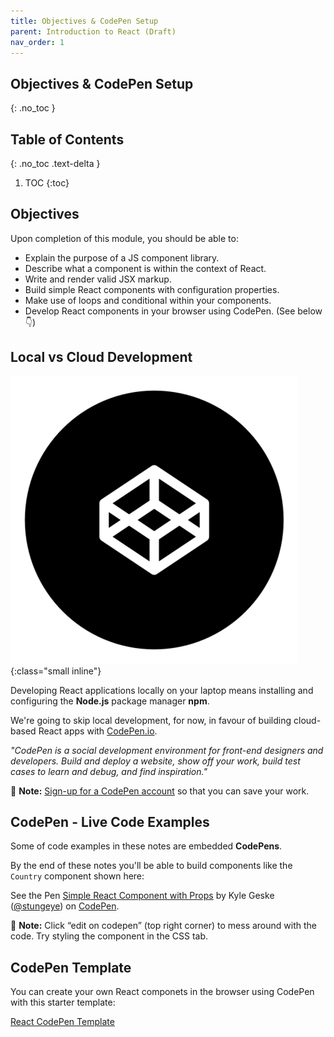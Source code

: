 ```yaml
---
title: Objectives & CodePen Setup
parent: Introduction to React (Draft)
nav_order: 1
---
```


<!--prettier-ignore-start-->
## Objectives & CodePen Setup 
{: .no_toc }

## Table of Contents
{: .no_toc .text-delta }  

1. TOC
{:toc}

<!--prettier-ignore-end-->

## Objectives

Upon completion of this module, you should be able to:

- Explain the purpose of a JS component library.
- Describe what a component is within the context of React.
- Write and render valid JSX markup.
- Build simple React components with configuration properties.
- Make use of loops and conditional within your components.
- Develop React components in your browser using CodePen. (See below 👇)

## Local vs Cloud Development

![Local vs Cloud Development](social-32-512.png){:class="small inline"}

Developing React applications locally on your laptop means installing and configuring the **Node.js** package manager **npm**.

We're going to skip local development, for now, in favour of building cloud-based React apps with [CodePen.io](https://codepen.io/).

_"CodePen is a social development environment for front-end designers and developers. Build and deploy a website, show off your work, build test cases to learn and debug, and find inspiration."_

📢 **Note:** [Sign-up for a CodePen account](https://codepen.io/accounts/signup/user/free) so that you can save your work.

## CodePen - Live Code Examples

Some of code examples in these notes are embedded **CodePens**.

By the end of these notes you'll be able to build components like the `Country` component shown here:

<p class="codepen" data-height="330" data-theme-id="light" data-default-tab="js" data-user="stungeye" data-slug-hash="RwrKePZ"  data-pen-title="Simple React Component with Props">
  <span>See the Pen <a href="https://codepen.io/stungeye/pen/RwrKePZ">
  Simple React Component with Props</a> by Kyle Geske (<a href="https://codepen.io/stungeye">@stungeye</a>)
  on <a href="https://codepen.io">CodePen</a>.</span>
</p>

📢 **Note:** Click “edit on codepen” (top right corner) to mess around with the code. Try styling the component in the CSS tab.

## CodePen Template

You can create your own React componets in the browser using CodePen with this starter template:

[React CodePen Template](https://codepen.io/stungeye/pen/rNxeMWL)
